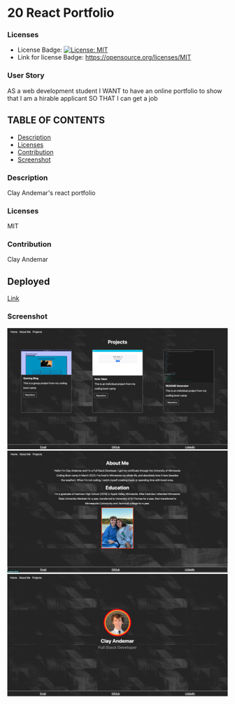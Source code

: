 # 20 React Portfolio

  ### Licenses
  * License Badge: [![License: MIT](https://img.shields.io/badge/License-MIT-yellow.svg)](https://opensource.org/licenses/MIT)
  * Link for license Badge: https://opensource.org/licenses/MIT

  ### User Story
  AS a web development student
  I WANT to have an online portfolio to show that I am a hirable applicant
  SO THAT I can get a job

  ## TABLE OF CONTENTS
  * [Description](#description)
  * [Licenses](#licenses)
  * [Contribution](#contribution)
  * [Screenshot](#screenshot)


  ### Description
  Clay Andemar's react portfolio

  ### Licenses
  MIT

  ### Contribution
  Clay Andemar

## Deployed
  [Link](https://clayandemar.github.io/react-resume/#/Home)

  ### Screenshot
  ![Screenshot](./src/components/images/screen1.png)
  ![Screenshot](./src/components/images/screen2.png)
  ![Screenshot](./src/components/images/screen3.png)
  
